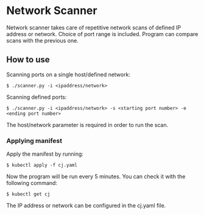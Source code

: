 # Network Scanner

Network scanner takes care of repetitive network scans of defined IP address or network. Choice of port range is included. Program can compare scans with the previous one.

## How to use

Scanning ports on a single host/defined network:

```
$ ./scanner.py -i <ipaddress/network>
```
Scanning defined ports:

```
$ ./scanner.py -i <ipaddress/network> -s <starting port number> -e <ending port number>
```

The host/network parameter is required in order to run the scan.

### Applying manifest

Apply the manifest by running:
```
$ kubectl apply -f cj.yaml
```

Now the program will be run every 5 minutes. You can check it with the following command:
```
$ kubectl get cj
```

The IP address or network can be configured in the cj.yaml file.
